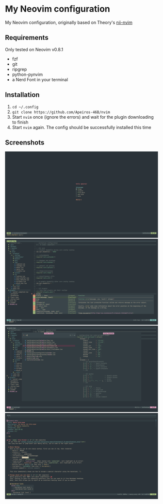 # My Neovim configuration

My Neovim configuration, originally based on Theory's [nii-nvim](https://github.com/Theory-of-Everything/nii-nvim)

## Requirements

Only tested on Neovim v0.8.1

- fzf
- git
- ripgrep
- python-pynvim
- a Nerd Font in your terminal

## Installation

1. `cd ~/.config`
2. `git clone https://github.com/Apeiros-46B/nvim`
3. Start `nvim` once (ignore the errors) and wait for the plugin downloading to finish
4. Start `nvim` again. The config should be successfully installed this time

## Screenshots

![dashboard](assets/dash.png)
![programming w/ code completion](assets/code.png)
![fuzzy file picker](assets/pick.png)
![documents using Neorg](assets/norg.png)
